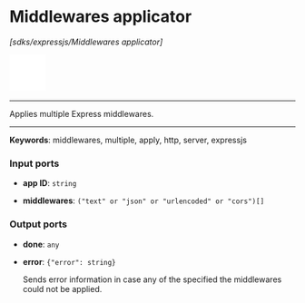 # Middlewares applicator

_[sdks/expressjs/Middlewares applicator]_

![icon](</assets/icons/47baa0d3-adcc-4071-8ab3-768676771342.png>)

---

Applies multiple Express middlewares.<br>

---

__Keywords__: middlewares, multiple, apply, http, server, expressjs

### Input ports

* __app ID__: ` string `


* __middlewares__: ` ("text" or "json" or "urlencoded" or "cors")[] `

### Output ports

* __done__: ` any `


* __error__: ` {"error": string} `

    Sends error information in case any of the specified the middlewares could not be applied.<br>

